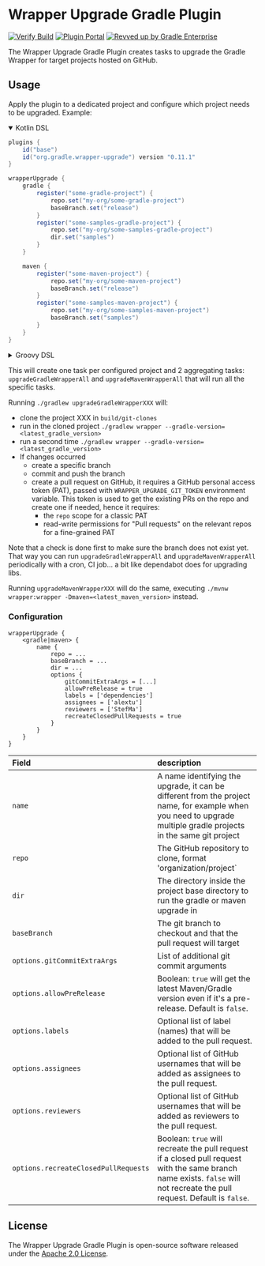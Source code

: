 # Wrapper Upgrade Gradle Plugin

[![Verify Build](https://github.com/gradle/wrapper-upgrade-gradle-plugin/actions/workflows/build-verification.yml/badge.svg?branch=main)](https://github.com/gradle/wrapper-upgrade-gradle-plugin/actions/workflows/build-verification.yml)
[![Plugin Portal](https://img.shields.io/maven-metadata/v?metadataUrl=https://plugins.gradle.org/m2/org/gradle/wrapper-upgrade-gradle-plugin/maven-metadata.xml&label=Plugin%20Portal&color=blue)](https://plugins.gradle.org/plugin/org.gradle.wrapper-upgrade)
[![Revved up by Gradle Enterprise](https://img.shields.io/badge/Revved%20up%20by-Gradle%20Enterprise-06A0CE?logo=Gradle&labelColor=02303A)](https://ge.solutions-team.gradle.com/scans)

The Wrapper Upgrade Gradle Plugin creates tasks to upgrade the Gradle Wrapper for target projects hosted on GitHub.

## Usage
Apply the plugin to a dedicated project and configure which project needs to be upgraded. Example:

<details open>

<summary>Kotlin DSL</summary>

```build.gradle
plugins {
    id("base")
    id("org.gradle.wrapper-upgrade") version "0.11.1"
}

wrapperUpgrade {
    gradle {
        register("some-gradle-project") {
            repo.set("my-org/some-gradle-project")
            baseBranch.set("release")
        }
        register("some-samples-gradle-project") {
            repo.set("my-org/some-samples-gradle-project")
            dir.set("samples")
        }
    }

    maven {
        register("some-maven-project") {
            repo.set("my-org/some-maven-project")
            baseBranch.set("release")
        }
        register("some-samples-maven-project") {
            repo.set("my-org/some-samples-maven-project")
            baseBranch.set("samples")
        }
    }
}
```

</details>

<details>

<summary>Groovy DSL</summary>

```build.gradle
plugins {
    id 'base'
    id 'org.gradle.wrapper-upgrade' version '0.11.4'
}

wrapperUpgrade {
    gradle {
        'some-gradle-project' {
            repo = 'my-org/some-gradle-project'
            baseBranch = 'release'
        }
        'some-samples-gradle-project' {
            repo = 'my-org/some-samples-gradle-project'
            dir = 'samples'
        }
    }

    maven {
        'some-maven-project' {
            repo = 'my-org/some-maven-project'
            baseBranch = 'release'
        }
        'some-samples-maven-project' {
            repo = 'my-org/some-samples-maven-project'
            dir = 'samples'
        }
    }
}
```

</details>

This will create one task per configured project and 2 aggregating tasks: `upgradeGradleWrapperAll` and `upgradeMavenWrapperAll` that will run all the specific tasks.

Running `./gradlew upgradeGradleWrapperXXX` will:
- clone the project XXX in  `build/git-clones`
- run in the cloned project `./gradlew wrapper --gradle-version=<latest_gradle_version>`
- run a second time `./gradlew wrapper --gradle-version=<latest_gradle_version>`
- If changes occurred
  - create a specific branch
  - commit and push the branch
  - create a pull request on GitHub, it requires a GitHub personal access token (PAT), passed with `WRAPPER_UPGRADE_GIT_TOKEN` environment variable.
    This token is used to get the existing PRs on the repo and create one if needed, hence it requires:
      - the `repo` scope for a classic PAT
      - read-write permissions for "Pull requests" on the relevant repos for a fine-grained PAT

Note that a check is done first to make sure the branch does not exist yet. That way you can run `upgradeGradleWrapperAll` and `upgradeMavenWrapperAll` periodically with a cron, CI job... a bit like dependabot does for upgrading libs.

Running `upgradeMavenWrapperXXX` will do the same, executing `./mvnw wrapper:wrapper -Dmaven=<latest_maven_version>` instead.


### Configuration

```
wrapperUpgrade {
    <gradle|maven> {
        name {
            repo = ...
            baseBranch = ...
            dir = ...
            options {
                gitCommitExtraArgs = [...]
                allowPreRelease = true
                labels = ['dependencies']
                assignees = ['alextu']
                reviewers = ['StefMa']
                recreateClosedPullRequests = true
            }
        }
    }
}
```

| Field                                | description                                                                                                                                                               |
|:-------------------------------------|:--------------------------------------------------------------------------------------------------------------------------------------------------------------------------|
| `name`                               | A name identifying the upgrade, it can be different from the project name, for example when you need to upgrade multiple gradle projects in the same git project          |
| `repo`                               | The GitHub repository to clone, format 'organization/project`                                                                                                             |
| `dir`                                | The directory inside the project base directory to run the gradle or maven upgrade in                                                                                     |
| `baseBranch`                         | The git branch to checkout and that the pull request will target                                                                                                          |
| `options.gitCommitExtraArgs`         | List of additional git commit arguments                                                                                                                                   |
| `options.allowPreRelease`            | Boolean: `true` will get the latest Maven/Gradle version even if it's a pre-release. Default is `false`.                                                                  |
| `options.labels`                     | Optional list of label (names) that will be added to the pull request.                                                                                                    |
| `options.assignees`                  | Optional list of GitHub usernames that will be added as assignees to the pull request.                                                                                    |
| `options.reviewers`                  | Optional list of GitHub usernames that will be added as reviewers to the pull request.                                                                                    |
| `options.recreateClosedPullRequests` | Boolean: `true` will recreate the pull request if a closed pull request with the same branch name exists. `false` will not recreate the pull request. Default is `false`. |

## License

The Wrapper Upgrade Gradle Plugin is open-source software released under the [Apache 2.0 License][apache-license].

[apache-license]: https://www.apache.org/licenses/LICENSE-2.0.html

